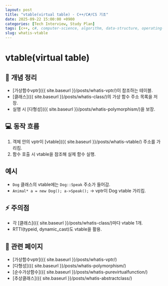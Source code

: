 ```yaml
---
layout: post
title: "vtable(virtual table) - C++/C#/CS 기초"
date: 2025-09-22 15:00:00 +0900
categories: [Tech Interview, Study Plan]
tags: [c++, c#, computer-science, algorithm, data-structure, operating-system, network, database, design-pattern]
slug: whatis-vtable
---
```


# vtable(virtual table)

## 📌 개념 정리
- [가상함수vptr]({{ site.baseurl }}/posts/whatis-vptr/)이 참조하는 테이블.
- [클래스]({{ site.baseurl }}/posts/whatis-class/)의 가상 함수 주소 목록을 저장.
- 실행 시 [다형성]({{ site.baseurl }}/posts/whatis-polymorphism/)을 보장.

## 💻 동작 흐름
1. 객체 안의 vptr이 [vtable]({{ site.baseurl }}/posts/whatis-vtable/) 주소를 가리킴.
2. 함수 호출 시 vtable을 참조해 실제 함수 실행.

## 예시
- `Dog` 클래스의 vtable에는 `Dog::Speak` 주소가 들어감.
- `Animal* a = new Dog(); a->Speak();` → vptr이 Dog vtable 가리킴.

## ⚡ 주의점
- 각 [클래스]({{ site.baseurl }}/posts/whatis-class/)마다 vtable 1개.
- RTTI(typeid, dynamic_cast)도 vtable을 활용.

## 🔗 관련 페이지
- [가상함수vptr]({{ site.baseurl }}/posts/whatis-vptr/)
- [다형성]({{ site.baseurl }}/posts/whatis-polymorphism/)
- [순수가상함수]({{ site.baseurl }}/posts/whatis-purevirtualfunction/)
- [추상클래스]({{ site.baseurl }}/posts/whatis-abstractclass/)
